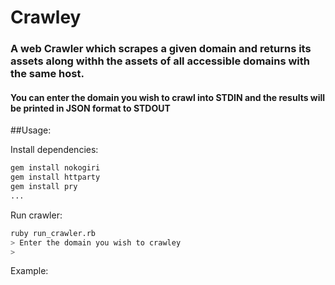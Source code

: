 Crawley
=======

### A web Crawler which scrapes a given domain and returns its assets along withh the assets of all accessible domains with the same host.

#### You can enter the domain you wish to crawl into STDIN and the results will be printed in JSON format to STDOUT

##Usage:

Install dependencies:

```sh
gem install nokogiri
gem install httparty
gem install pry
...
```

Run crawler:

```sh
ruby run_crawler.rb
> Enter the domain you wish to crawley
>
```

Example:
